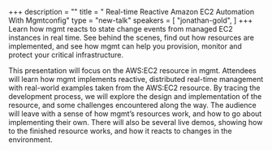 +++
description = ""
title = " Real-time Reactive Amazon EC2 Automation With Mgmtconfig"
type = "new-talk"
speakers = [
        "jonathan-gold",
]
+++
Learn how mgmt reacts to state change events from managed EC2 instances in real time. See behind the scenes, find out how resources are implemented, and see how mgmt can help you provision, monitor and protect your critical infrastructure.

This presentation will focus on the AWS:EC2 resource in mgmt. Attendees will learn how mgmt implements reactive, distributed real-time management with real-world examples taken from the AWS:EC2 resource. By tracing the development process, we will explore the design and implementation of the resource, and some challenges encountered along the way. The audience will leave with a sense of how mgmt’s resources work, and how to go about implementing their own. There will also be several live demos, showing how to the finished resource works, and how it reacts to changes in the environment.